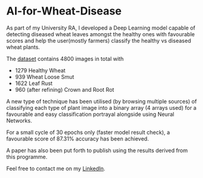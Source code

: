 # AI-for-Wheat-Disease
As part of my University RA, I developed a Deep Learning model capable of detecting diseased wheat leaves amongst the healthy ones with favourable scores and help the user(mostly farmers) classify the healthy vs diseased wheat plants.

The [dataset](https://drive.google.com/drive/folders/1OHKtwD1UrdmhqxrpQEeF_X_pqKotxRGD) contains 4800 images in total with
- 1279 Healthy Wheat
- 939 Wheat Loose Smut
- 1622 Leaf Rust
- 960 (after refining) Crown and Root Rot

A new type of technique has been utilised (by browsing multiple sources) of classifying each type of plant image into a binary array (4 arrays used) for a favourable and easy classification portrayal alongside using Neural Networks.

For a small cycle of 30 epochs only (faster model result check), a favourable score of 87.31% accuracy has been achieved.

A paper has also been put forth to publish using the results derived from this programme.

Feel free to contact me on my [LinkedIn](www.linkedin.com/in/roshan-naidu-aka-adonis).
